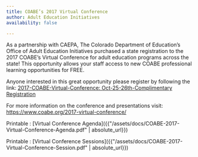 ```yaml
---
title: COABE’s 2017 Virtual Conference
author: Adult Education Initiatives
availability: false

---
```


As a partnership with CAEPA, The Colorado Department of Education’s Office of Adult Education Initiatives purchased a state registration to the 2017 COABE’s Virtual Conference for adult education programs across the state! This opportunity allows your staff access to new COABE professional learning opportunities for FREE.

Anyone interested in this great opportunity please register by following the link: [2017-COABE-Virtual-Conference: Oct-25-26th-Complimentary Registration](http://myemail.constantcontact.com/2017-COABE-Virtual-Conference-Oct-25---26th--Complimentary-Registration-.html?soid=1112004712009&aid=0ocrvSDHdZE)

For more information on the conference and presentations visit: <https://www.coabe.org/2017-virtual-conference/>

Printable
: [Virtual Conference Agenda]({{"/assets/docs/COABE-2017-Virtual-Conference-Agenda.pdf" | absolute_url}})

Printable
: [Virtual Conference Sessions]({{"/assets/docs/COABE-2017-Virtual-Conference-Session.pdf" | absolute_url}})

